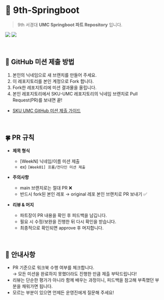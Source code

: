 # 🌱 9th-Springboot  
> 9th 서경대 **UMC Springboot 파트 Repository** 입니다.  

<p>
  <img src="https://img.shields.io/badge/UMC-9th-6A5ACD?style=for-the-badge&logo=github&logoColor=white" />
  <img src="https://img.shields.io/badge/Repository-Springboot%20Part-6DB33F?style=for-the-badge" />
</p>

<br>
  
## 🚀 GitHub 미션 제출 방법
1. 본인의 닉네임으로 새 브랜치를 만들어 주세요.
2. 이 레포지토리를 본인 계정으로 Fork 합니다.
3. Fork한 레포지토리에 미션 결과물을 올립니다.
4. 본인 레포지토리에서 SKU-UMC 레포지토리의 닉네임 브랜치로 Pull Request(PR)를 보내면 끝!
- [SKU UMC GitHub 미션 제출 가이드](https://acoustic-daffodil-00e.notion.site/GitHub-26731d49a1348042878ff024dcbde258)
  
<br>

## 🍀 PR 규칙
- **제목 형식**  
  - [WeekN] 닉네임/이름 미션 제출
  - ex) `[Week01] 프롬/전다인 미션 제출`

- **주의사항**  
  - main 브랜치로는 절대 PR ❌  
  - 반드시 fork된 본인 레포 → original 레포 본인 브랜치로 PR 보내기 ✅

- **리뷰 & 머지**  
  - 파트장이 PR 내용을 확인 후 피드백을 남깁니다.  
  - 필요 시 수정/보완을 진행한 뒤 다시 확인을 받습니다.  
  - 최종적으로 확인되면 approve 후 머지합니다.
    
<br>

## 📢 안내사항
- PR 기준으로 워크북 수행 여부를 체크합니다.  
  → 모든 미션을 완료하지 못했더라도 진행한 만큼 제출 부탁드립니다!
- 리뷰는 단순한 평가가 아니라 함께 배우는 과정이니, 피드백을 참고해 부족했던 부분을 채워가면 됩니다.
- 모르는 부분이 있으면 언제든 운영진에게 질문해 주세요!
